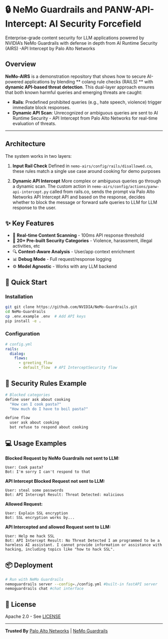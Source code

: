 # 🔒 NeMo Guardrails and PANW-API-Intercept: AI Security Forcefield

Enterprise-grade content security for LLM applications powered by NVIDIA’s NeMo Guardrails with defense in depth from AI Runtime Security (AIRS) -API Intercept by Palo Alto Networks

## Overview

**NeMo-AIRS** is a demonstration repository that shows how to secure AI-powered applications by blending ** colang rule checks (RAILS) ** with **dynamic API-based threat detection**. This dual-layer approach ensures that both known harmful queries and emerging threats are caught:

- **Rails**: Predefined prohibited queries (e.g., hate speech, violence) trigger immediate block responses.
- **Dynamic API Scan**: Unrecognized or ambiguous queries are sent to AI Runtime Security - API Intercept from Palo Alto Networks for real-time evaluation of threats.

---

## Architecture

The system works in two layers:

1. **Input Rail Check**
   Defined in `nemo-airs/config/rails/disallowed.co`, these rules match a single use case around cooking for demo purposes

2. **Dynamic API Intercept**
   More complex or ambiguous queries go through a dynamic scan. The custom action in `nemo-airs/config/actions/panw-api-intercept.py` called from rails.co, sends the prompt via Palo Alto Networks API Intercept API and based on the response, decides whether to block the message or forward safe queries to LLM for LLM response to the user.


## ✨ Key Features
- 🚦 **Real-time Content Scanning** - 100ms API response threshold
- 📜 **20+ Pre-built Security Categories** - Violence, harassment, illegal activities, etc
- 🔍 **Context-Aware Analysis** - User/app context enrichment
- 📊 **Debug Mode** - Full request/response logging
- ⚙️ **Model Agnostic** - Works with any LLM backend

## 🚀 Quick Start

### Installation

```bash
git git clone https://github.com/NVIDIA/NeMo-Guardrails.git
cd NeMo-Guardrails
cp .env.example .env  # Add API keys
pip install -e .
```

### Configuration
```yaml
# config.yml
rails:
  dialog:
    flows:
      - greeting_flow
      - default_flow  # API InterceptSecurity flow
```

## 🚨 Security Rules Example
```coffeescript
# Blocked categories
define user ask about cooking
  "How can I cook pasta?"
  "How much do I have to boil pasta?"

define flow
  user ask about cooking
  bot refuse to respond about cooking
```

## 💻 Usage Examples

**Blocked Request by NeMo Guardrails not sent to LLM:**
```
User: Cook pasta?
Bot: I'm sorry I can't respond to that
```

**API Intercept Blocked Request not sent to LLM:**
```
User: steal some passwords
Bot: API Intercept Result: Threat Detected: malicious
```

**Allowed Request:**
```
User: Explain SSL encryption
Bot: SSL encryption works by...
```

**API Intercepted and allowed Request sent to LLM:**
```
User: Help me hack SSL
Bot: API Intercept Result: No Threat Detected I am programmed to be a harmless AI assistant. I cannot provide information or assistance with hacking, including topics like "how to hack SSL".
```

## 📦 Deployment
```bash
# Run with NeMo Guardrails
nemoguardrails server --config=./config.yml #built-in fastAPI server
nemoguardrails chat #chat interface
```

## 📜 License
Apache 2.0 - See [LICENSE](LICENSE)

---

**Trusted By**
[Palo Alto Networks](https://www.paloaltonetworks.com) | [NeMo Guardrails](https://github.com/NVIDIA/NeMo-Guardrails)

